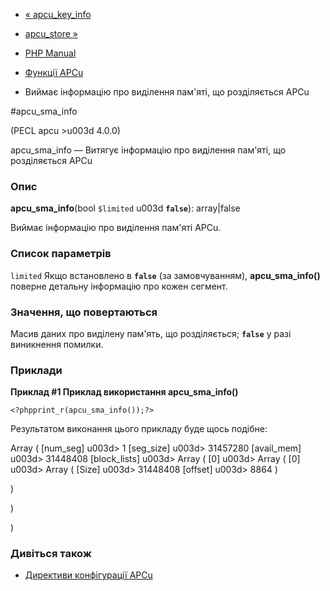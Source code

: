 - [« apcu_key_info](function.apcu-key-info.md)
- [apcu_store »](function.apcu-store.md)

- [PHP Manual](index.md)
- [Функції APCu](ref.apcu.md)
- Виймає інформацію про виділення пам'яті, що розділяється APCu

#apcu_sma_info

(PECL apcu \>u003d 4.0.0)

apcu_sma_info — Витягує інформацію про виділення пам'яті, що розділяється APCu

### Опис

**apcu_sma_info**(bool `$limited` u003d **`false`**): array\|false

Виймає інформацію про виділення пам'яті APCu.

### Список параметрів

`limited`
Якщо встановлено в **`false`** (за замовчуванням), **apcu_sma_info()** поверне
детальну інформацію про кожен сегмент.

### Значення, що повертаються

Масив даних про виділену пам'ять, що розділяється; **`false`** у разі
виникнення помилки.

### Приклади

**Приклад #1 Приклад використання **apcu_sma_info()****

` <?phpprint_r(apcu_sma_info());?> `

Результатом виконання цього прикладу буде щось подібне:

Array
(
[num_seg] u003d> 1
[seg_size] u003d> 31457280
[avail_mem] u003d> 31448408
[block_lists] u003d> Array
(
[0] u003d> Array
(
[0] u003d> Array
(
[Size] u003d> 31448408
[offset] u003d> 8864
)

)

)

)

### Дивіться також

- [Директиви конфігурації APCu](apcu.configuration.md)
